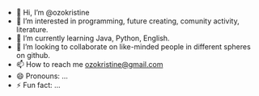 - 👋 Hi, I’m @ozokristine
- 👀 I’m interested in programming, future creating, comunity activity, literature.
- 🌱 I’m currently learning Java, Python, English.
- 💞️ I’m looking to collaborate on like-minded people in different spheres on github.
- 📫 How to reach me ozokristine@gmail.com 
- 😄 Pronouns: ...
- ⚡ Fun fact: ...

<!---
ozokristine/ozokristine is a ✨ special ✨ repository because its `README.md` (this file) appears on your GitHub profile.
You can click the Preview link to take a look at your changes.
--->
